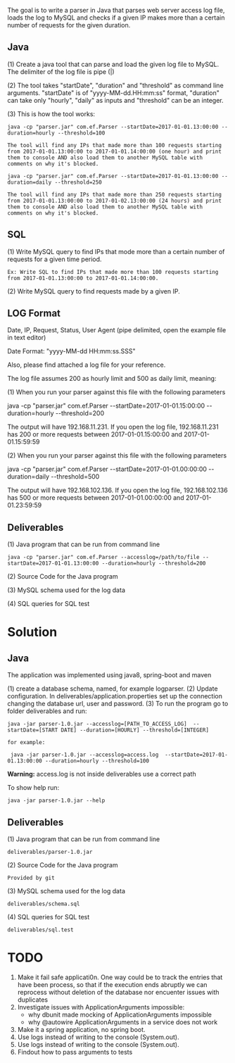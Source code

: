 The goal is to write a parser in Java that parses web server access log file, loads the log to MySQL and checks if a given IP makes more than a certain number of requests for the given duration. 

Java
----

(1) Create a java tool that can parse and load the given log file to MySQL. The delimiter of the log file is pipe (|)

(2) The tool takes "startDate", "duration" and "threshold" as command line arguments. "startDate" is of "yyyy-MM-dd.HH:mm:ss" format, "duration" can take only "hourly", "daily" as inputs and "threshold" can be an integer.

(3) This is how the tool works:

    java -cp "parser.jar" com.ef.Parser --startDate=2017-01-01.13:00:00 --duration=hourly --threshold=100
	
	The tool will find any IPs that made more than 100 requests starting from 2017-01-01.13:00:00 to 2017-01-01.14:00:00 (one hour) and print them to console AND also load them to another MySQL table with comments on why it's blocked.

	java -cp "parser.jar" com.ef.Parser --startDate=2017-01-01.13:00:00 --duration=daily --threshold=250

	The tool will find any IPs that made more than 250 requests starting from 2017-01-01.13:00:00 to 2017-01-02.13:00:00 (24 hours) and print them to console AND also load them to another MySQL table with comments on why it's blocked.


SQL
---

(1) Write MySQL query to find IPs that mode more than a certain number of requests for a given time period.

    Ex: Write SQL to find IPs that made more than 100 requests starting from 2017-01-01.13:00:00 to 2017-01-01.14:00:00.

(2) Write MySQL query to find requests made by a given IP.
 	

LOG Format
----------
Date, IP, Request, Status, User Agent (pipe delimited, open the example file in text editor)

Date Format: "yyyy-MM-dd HH:mm:ss.SSS"

Also, please find attached a log file for your reference. 

The log file assumes 200 as hourly limit and 500 as daily limit, meaning:

(1) 
When you run your parser against this file with the following parameters

java -cp "parser.jar" com.ef.Parser --startDate=2017-01-01.15:00:00 --duration=hourly --threshold=200

The output will have 192.168.11.231. If you open the log file, 192.168.11.231 has 200 or more requests between 2017-01-01.15:00:00 and 2017-01-01.15:59:59

(2) 
When you run your parser against this file with the following parameters

java -cp "parser.jar" com.ef.Parser --startDate=2017-01-01.00:00:00 --duration=daily --threshold=500

The output will have  192.168.102.136. If you open the log file, 192.168.102.136 has 500 or more requests between 2017-01-01.00:00:00 and 2017-01-01.23:59:59


Deliverables
------------

(1) Java program that can be run from command line
	
    java -cp "parser.jar" com.ef.Parser --accesslog=/path/to/file --startDate=2017-01-01.13:00:00 --duration=hourly --threshold=200 

(2) Source Code for the Java program

(3) MySQL schema used for the log data

(4) SQL queries for SQL test

Solution
========

Java
----
The application was implemented using java8, spring-boot and maven

(1) create a database schema, named, for example logparser.
(2) Update configuration. In deliverables/application.properties set up the connection changing the database url, user and password.
(3) To run the program go to folder deliverables and run:

    java -jar parser-1.0.jar --accesslog=[PATH_TO_ACCESS_LOG]  --startDate=[START DATE] --duration=[HOURLY] --threshold=[INTEGER]
    
    for example: 
    
     java -jar parser-1.0.jar --accesslog=access.log  --startDate=2017-01-01.13:00:00 --duration=hourly --threshold=100
     
**Warning:** access.log is not inside deliverables use a correct path

To show help run:

    java -jar parser-1.0.jar --help

                
Deliverables
------------

(1) Java program that can be run from command line
	
	deliverables/parser-1.0.jar
   
(2) Source Code for the Java program

    Provided by git

(3) MySQL schema used for the log data

    deliverables/schema.sql

(4) SQL queries for SQL test   
 	
 	deliverables/sql.test
 	
TODO
========

1. Make it fail safe applicati0n. One way could be to track the entries that have been process, so that if the execution ends abruptly we can reprocess without deletion of the database nor encuenter issues with duplicates<br/>
2. Investigate issues with ApplicationArguments impossible:<br/>
   - why dbunit made mocking of ApplicationArguments impossible
   - why @autowire ApplicationArguments in a service does not work
3. Make it a spring application, no spring boot. 
4. Use logs instead of writing to the console (System.out).<br/>
5. Use logs instead of writing to the console (System.out).<br/>
6. Findout how to pass arguments to tests<br/>